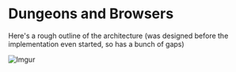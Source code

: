 # Dungeons and Browsers

Here's a rough outline of the architecture (was designed before the implementation even started, so has a bunch of gaps)

![Imgur](https://i.imgur.com/feN1EmT.png)